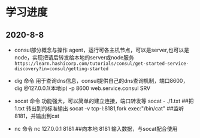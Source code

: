 # 学习进度

## 2020-8-8

- consul部分概念与操作 agent，运行可各主机节点，可以是server,也可以是node，实现把请后转发给本地的server或node服务
`
https://learn.hashicorp.com/tutorials/consul/get-started-service-discovery?in=consul/getting-started
`

- dig 命令 用于查询dns信息，consul提供自己的dns查询机制，端口8600，dig @127.0.0.1(本地ip) -p 8600 web.service.consul SRV
- socat 命令 功能强大，可以简单的建立连接，端口转发等 socat - ./1.txt ##把 1.txt 转出到的标准输出  socat -v tcp-l:8181,fork exec:"/bin/cat" ##监听8181，并输出到cat
- nc 命令 nc 127.0.0.1 8181 ##向本地 8181 输入数据，与socat配合使用
